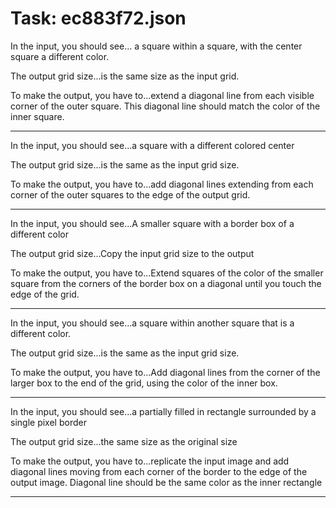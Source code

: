 # Task: ec883f72.json

In the input, you should see... a square within a square, with the center square a different color.

The output grid size...is the same size as the input grid.

To make the output, you have to...extend a diagonal line from each visible corner of the outer square. This diagonal line should match the color of the inner square.

---

In the input, you should see...a square with a different colored center

The output grid size...is the same as the input grid size.

To make the output, you have to...add diagonal lines extending from each corner of the outer squares to the edge of the output grid.

---

In the input, you should see...A smaller square with a border box of a different color

The output grid size...Copy the input grid size to the output

To make the output, you have to...Extend squares of the color of the smaller square from the corners of the border box on a diagonal until you touch the edge of the grid.

---

In the input, you should see...a square within another square that is a different color.

The output grid size...is the same as the input grid size.

To make the output, you have to...Add diagonal lines from the corner of the larger box to the end of the grid, using the color of the inner box.

---

In the input, you should see...a partially filled in rectangle surrounded by a single pixel border

The output grid size...the same size as the original size

To make the output, you have to...replicate the input image and add diagonal lines moving from each corner of the border to the edge of the output image.  Diagonal line should be the same color as the inner rectangle

---

